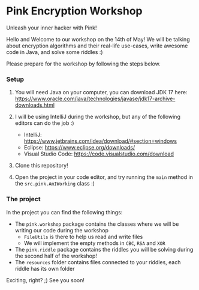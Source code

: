 # Pink Encryption Workshop
Unleash your inner hacker with Pink!

Hello and Welcome to our workshop on the 14th of May! We will be talking about encryption algorithms and their real-life use-cases, write awesome code in Java, and solve some riddles :)

Please prepare for the workshop by following the steps below.

### Setup

1. You will need Java on your computer, you can download JDK 17 here: https://www.oracle.com/java/technologies/javase/jdk17-archive-downloads.html 

2. I will be using IntelliJ during the workshop, but any of the following editors can do the job :)
   * IntelliJ: https://www.jetbrains.com/idea/download/#section=windows
   * Eclipse: https://www.eclipse.org/downloads/
   * Visual Studio Code: https://code.visualstudio.com/download

3. Clone this repository!

4. Open the project in your code editor, and try running the `main` method in the `src.pink.AmIWorking` class :)

### The project

In the project you can find the following things:
* The `pink.workshop` package contains the classes where we will be writing our code during the workshop
  * `FileUtils` is there to help us read and write files
  * We will implement the empty methods in `CBC`, `RSA` and `XOR`
* The `pink.riddle` package contains the riddles you will be solving during the second half of the workshop!
* The `resources` folder contains files connected to your riddles, each riddle has its own folder

Exciting, right? ;) See you soon!